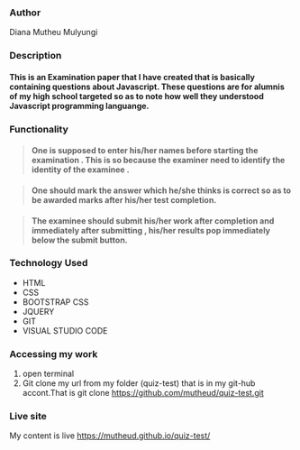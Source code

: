 ### Author
Diana Mutheu Mulyungi

### Description
#### This is an Examination paper that I have created  that is basically containing questions about Javascript. These questions are for alumnis of my high school targeted so as to note how well they understood Javascript programming languange.

### Functionality

 >#### One is supposed to enter his/her names before starting the examination . This is so because the examiner need to identify the identity of the examinee .

>#### One should mark the answer which he/she thinks is correct so as to be awarded marks after his/her test completion.

>#### The examinee should submit his/her work after completion and immediately after submitting , his/her results pop immediately below the submit button.

### Technology Used
* HTML
* CSS
* BOOTSTRAP CSS
* JQUERY
* GIT 
* VISUAL STUDIO CODE

### Accessing my work
1. open terminal
2. Git clone my url from my folder (quiz-test) that is in  my git-hub accont.That is git clone https://github.com/mutheud/quiz-test.git

### Live site
 My content is live
https://mutheud.github.io/quiz-test/
<!-- ### License
#### The project is under <a href ="quiz-test/LICENSE.md">MIT</a> license -->
